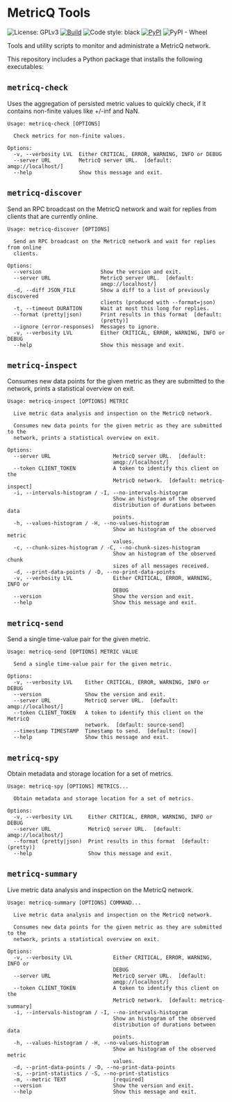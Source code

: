 MetricQ Tools
=============

![License: GPLv3](https://img.shields.io/badge/License-GPLv3-yellow)
[![Build](https://github.com/metricq/metricq-tools/actions/workflows/package.yml/badge.svg)](https://github.com/metricq/metricq-tools/actions/workflows/package.yml)
![Code style: black](https://img.shields.io/badge/code%20style-black-000000.svg)
[![PyPI](https://img.shields.io/pypi/v/metricq-tools)](https://pypi.org/project/metricq-tools/)
![PyPI - Wheel](https://img.shields.io/pypi/wheel/metricq-tools)

Tools and utility scripts to monitor and administrate a MetricQ network.

This repository includes a Python package that installs the following
executables:

`metricq-check`
---------------

Uses the aggregation of persisted metric values to quickly check, if it contains non-finite values like +/-inf and NaN.

```
Usage: metricq-check [OPTIONS]

  Check metrics for non-finite values.

Options:
  -v, --verbosity LVL  Either CRITICAL, ERROR, WARNING, INFO or DEBUG
  --server URL         MetricQ server URL.  [default: amqp://localhost/]
  --help               Show this message and exit.
```

`metricq-discover`
------------------

Send an RPC broadcast on the MetricQ network and wait for replies from clients that are currently online.

```
Usage: metricq-discover [OPTIONS]

  Send an RPC broadcast on the MetricQ network and wait for replies from online
  clients.

Options:
  --version                   Show the version and exit.
  --server URL                MetricQ server URL.  [default:
                              amqp://localhost/]
  -d, --diff JSON_FILE        Show a diff to a list of previously discovered
                              clients (produced with --format=json)
  -t, --timeout DURATION      Wait at most this long for replies.
  --format (pretty|json)      Print results in this format  [default:
                              (pretty)]
  --ignore (error-responses)  Messages to ignore.
  -v, --verbosity LVL         Either CRITICAL, ERROR, WARNING, INFO or DEBUG
  --help                      Show this message and exit.
```

`metricq-inspect`
-----------------

Consumes new data points for the given metric as they are submitted to the network, prints a statistical overview on exit.

```
Usage: metricq-inspect [OPTIONS] METRIC

  Live metric data analysis and inspection on the MetricQ network.

  Consumes new data points for the given metric as they are submitted to the
  network, prints a statistical overview on exit.

Options:
  --server URL                    MetricQ server URL.  [default:
                                  amqp://localhost/]
  --token CLIENT_TOKEN            A token to identify this client on the
                                  MetricQ network.  [default: metricq-inspect]
  -i, --intervals-histogram / -I, --no-intervals-histogram
                                  Show an histogram of the observed
                                  distribution of durations between data
                                  points.
  -h, --values-histogram / -H, --no-values-histogram
                                  Show an histogram of the observed metric
                                  values.
  -c, --chunk-sizes-histogram / -C, --no-chunk-sizes-histogram
                                  Show an histogram of the observed chunk
                                  sizes of all messages received.
  -d, --print-data-points / -D, --no-print-data-points
  -v, --verbosity LVL             Either CRITICAL, ERROR, WARNING, INFO or
                                  DEBUG
  --version                       Show the version and exit.
  --help                          Show this message and exit.
```

`metricq-send`
--------------

Send a single time-value pair for the given metric.

```
Usage: metricq-send [OPTIONS] METRIC VALUE

  Send a single time-value pair for the given metric.

Options:
  -v, --verbosity LVL    Either CRITICAL, ERROR, WARNING, INFO or DEBUG
  --version              Show the version and exit.
  --server URL           MetricQ server URL.  [default: amqp://localhost/]
  --token CLIENT_TOKEN   A token to identify this client on the MetricQ
                         network.  [default: source-send]
  --timestamp TIMESTAMP  Timestamp to send.  [default: (now)]
  --help                 Show this message and exit.
```

`metricq-spy`
-------------

Obtain metadata and storage location for a set of metrics.

```
Usage: metricq-spy [OPTIONS] METRICS...

  Obtain metadata and storage location for a set of metrics.

Options:
  -v, --verbosity LVL     Either CRITICAL, ERROR, WARNING, INFO or DEBUG
  --server URL            MetricQ server URL.  [default: amqp://localhost/]
  --format (pretty|json)  Print results in this format  [default: (pretty)]
  --help                  Show this message and exit.
```

`metricq-summary`
-----------------

Live metric data analysis and inspection on the MetricQ network.

```
Usage: metricq-summary [OPTIONS] COMMAND...

  Live metric data analysis and inspection on the MetricQ network.

  Consumes new data points for the given metric as they are submitted to the
  network, prints a statistical overview on exit.

Options:
  -v, --verbosity LVL             Either CRITICAL, ERROR, WARNING, INFO or
                                  DEBUG
  --server URL                    MetricQ server URL.  [default:
                                  amqp://localhost/]
  --token CLIENT_TOKEN            A token to identify this client on the
                                  MetricQ network.  [default: metricq-summary]
  -i, --intervals-histogram / -I, --no-intervals-histogram
                                  Show an histogram of the observed
                                  distribution of durations between data
                                  points.
  -h, --values-histogram / -H, --no-values-histogram
                                  Show an histogram of the observed metric
                                  values.
  -d, --print-data-points / -D, --no-print-data-points
  -s, --print-statistics / -S, --no-print-statistics
  -m, --metric TEXT               [required]
  --version                       Show the version and exit.
  --help                          Show this message and exit.
```
